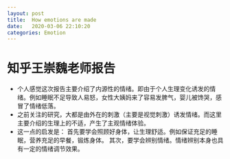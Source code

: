 ```yaml
---
layout: post
title:  How emotions are made
date:   2020-03-06 22:10:20
categories: Emotion
---
```


# 知乎王崇魏老师报告

* 个人感觉这次报告主要介绍了内源性的情绪。即由于个人生理变化诱发的情绪。例如睡眠不足导致人易怒，女性大姨妈来了容易发脾气，婴儿被馋哭，感冒了情绪低落。
* 之前关注的研究，大都是由外在的刺激（主要是视觉刺激）诱发情绪。而这里主要介绍的生理上的不适，产生了主观情绪体验。
* 这一点的启发是：
    首先要学会照顾好身体，让生理舒适。例如保证充足的睡眠，营养充足的早餐，锻炼身体。 
	其次，要学会辨别情绪。情绪辨别本身也具有一定的情绪调节效果。